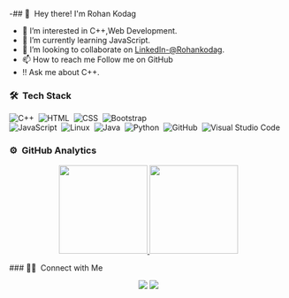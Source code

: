 -## 👋 &nbsp;Hey there! I'm Rohan Kodag




- 👀 I’m interested in C++,Web Development.
- 🌱 I’m currently learning JavaScript.
- 💞️ I’m looking to collaborate on [LinkedIn-@Rohankodag](https://www.linkedin.com/in/rohan-kodag-84b82b209/).  
- 📫 How to reach me Follow me on GitHub
- !!  Ask me about C++.
### 🛠 &nbsp;Tech Stack

![C++](https://img.shields.io/badge/-C++-333333?style=flat&logo=C%2B%2B&logoColor=00599C)&nbsp;
![HTML](https://img.shields.io/badge/-HTML-333333?style=flat&logo=HTML5)&nbsp;
![CSS](https://img.shields.io/badge/-CSS-333333?style=flat&logo=CSS3&logoColor=1572B6)&nbsp;
![Bootstrap](https://img.shields.io/badge/-Bootstrap-333333?style=flat&logo=bootstrap&logoColor=563D7C)\
![JavaScript](https://img.shields.io/badge/-JavaScript-333333?style=flat&logo=javascript)&nbsp;
![Linux](https://img.shields.io/badge/-Linux-333333?style=flat&logo=Linux)&nbsp;
![Java](https://img.shields.io/badge/-Java-333333?style=flat&logo=Java&logoColor=FFA518)&nbsp;
![Python](https://img.shields.io/badge/-Python-333333?style=flat&logo=python)&nbsp;
![GitHub](https://img.shields.io/badge/-GitHub-333333?style=flat&logo=github)&nbsp;
![Visual Studio Code](https://img.shields.io/badge/-Visual%20Studio%20Code-333333?style=flat&logo=visual-studio-code&logoColor=007ACC)&nbsp;


### ⚙️ &nbsp;GitHub Analytics

<p align="center">
<a href="https://github.com/RoPro99">
  <img height="160em" src="https://github-readme-stats-eight-theta.vercel.app/api?username=RoPro99&show_icons=true&theme=vue-dark&include_all_commits=true&count_private=true" />
<img height="160em" src="https://github-readme-stats-eight-theta.vercel.app/api/top-langs/?username=RoPro99&layout=compact&exclude_lang=java+r&theme=vue-dark" />
</a>
</p>
### 🤝🏻 &nbsp;Connect with Me

<p align="center">
<a href="https://www.linkedin.com/in/rohan-kodag-84b82b209/"><img src="https://img.shields.io/badge/-Rohan%20Kodag-0077B5?style=flat-square&logo=Linkedin&logoColor=white"/></a>
<a href="mailto:rohankodag9999@gmail.com"><img src="https://img.shields.io/badge/-rohankodag9999@gmail.com-D14836?style=flat-square&logo=Gmail&logoColor=white"/></a>
</p>
